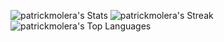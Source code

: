 ![patrickmolera's Stats](https://github-readme-stats.vercel.app/api?username=patrickmolera&theme=vue-dark&show_icons=true&hide_border=true&count_private=true)
![patrickmolera's Streak](https://github-readme-streak-stats.herokuapp.com/?user=patrickmolera&theme=vue-dark&hide_border=true)
![patrickmolera's Top Languages](https://github-readme-stats.vercel.app/api/top-langs/?username=patrickmolera&theme=vue-dark&show_icons=true&hide_border=true&layout=compact)
